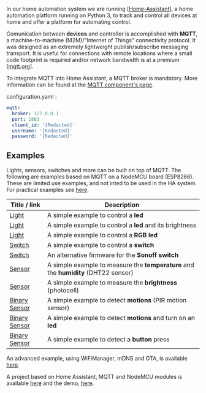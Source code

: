 In our home automation system we are running [[Home-Assistant](https://github.com/home-assistant/home-assistant)], a home automation platform running on Python 3, to track and control all devices at home and offer a platform for automating control. 

Comunication between **devices** and controller is accomplished with **MQTT**, a machine-to-machine (M2M)/"Internet of Things" connectivity protocol. It was designed as an extremely lightweight publish/subscribe messaging transport. It is useful for connections with remote locations where a small code footprint is required and/or network bandwidth is at a premium [[mqtt.org](http://mqtt.org)].

To integrate MQTT into Home Assistant, a MQTT broker is mandatory. More information can be found at the [MQTT component's page](https://home-assistant.io/components/mqtt/).

configuration.yaml :
```yaml
mqtt:
  broker: 127.0.0.1
  port: 1883
  client_id: '[Redacted]'
  username: '[Redacted]'
  password: '[Redacted]'
```

## Examples
Lights, sensors, switches and more can be built on top of MQTT. The following are examples based on MQTT on a NodeMCU board (ESP8266). These are limited use examples, and not inted to be used in the HA system. For practical examples see [here](https://github.com/HalEEfacts/Open-Home-Automation/tree/master/openhome/sketches).

| Title / link     							              	| Description        											                              | 
|-----------------------------------------------|-----------------------------------------------------------------------|
| [Light](/ha_mqtt_light)     				        	| A simple example to control a **led**     					                	|
| [Light](/ha_mqtt_light_with_brightness)     	| A simple example to control a **led** and its brightness	          	|
| [Light](/ha_mqtt_rgb_light) 				        	| A simple example to control a **RGB led** 				              	    |
| [Switch](/ha_mqtt_switch)   				        	| A simple example to control a **switch**  	
| [Switch](https://github.com/mertenats/sonoff)   				        	| An alternative firmware for the **Sonoff switch**  					                 	| | 
| [Sensor](/ha_mqtt_sensor_dht22) 			      	| A simple example to measure the **temperature** and the **humidity** (DHT22 sensor)|
| [Sensor](/ha_mqtt_sensor_photocell) 		    	| A simple example to measure the **brightness** (photocell)|
| [Binary Sensor](/ha_mqtt_binary_sensor_pir) 	| A simple example to detect **motions** (PIR motion sensor)|
| [Binary Sensor](/ha_mqtt_pir_led) 				    | A simple example to detect **motions** and turn on an **led**|
| [Binary Sensor](/ha_mqtt_button)  				    | A simple example to detect a **button** press|


An advanced example, using WiFiManager, mDNS and OTA, is available [here](/ha_mqtt_light_with_WiFiManager_mDNS_and_OTA).

A project based on Home Assistant, MQTT and NodeMCU modules is available [here](openhome) and the demo, [here](https://www.youtube.com/watch?v=Vh-vzFPCF2U).
